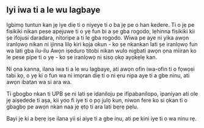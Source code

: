 ## Iyi iwa ti a le wu lagbaye

Igbimọ tuntun kan jẹ iye diẹ ti o niyeye ti o ba jẹ pe o han kedere. Ti o jẹ pe fisikiki nikan pese apejuwe ti o yẹ fun bi a ṣe gba rogodo, lẹhinna fisikiki kii ṣe ifojusi daradara, nitoripe a ti le gba rogodo. Wiwa pe aye ni yika awọn iranlọwọ nikan ni ijinna lilọ kiri kọja okun - ko ṣe nkankan lati ṣe iranlọwọ fun wa lati gba ilu-ilu Awọn iṣeduro titobi nikan wulo nigbati awọn ọna miiran ko le pese pipe ti o yẹ - ko ṣe iranlọwọ ni sisọ ọkọ ayọkẹlẹ kan.

Ni ọna kanna, ilana iwa ti a le wu lagbaye, ati awọn ofin iwa-ofin ti o fọwọsi tabi kọ, o yẹ ki o fun wa ni imọran diẹ ti o ni ẹru nipa aye ti a gbe ninu, ati awọn ibatan wa si ara wa.

Ti gbogbo nkan ti UPB ṣe ni lati ṣe idaniloju pe ifipabanilopo, ipaniyan ati ole jẹ aiṣedede ti aṣa, kii yoo fi iye ti o pọ julọ kun, niwon fere ko si ọkan ti o gbagbọ pe awọn nkan naa jẹ ẹtọ ti ara lati bẹrẹ pẹlu.

Bayi jẹ ki a bẹrẹ iṣe ilana yii si aiye ti a gbe inu, ati pe kini iye ti o wa ninu rẹ.

